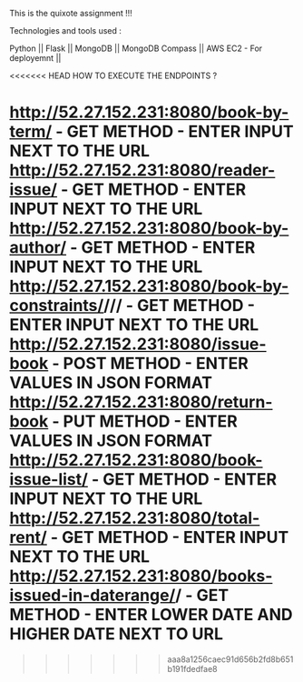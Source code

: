 This is the quixote assignment !!!


Technologies and tools used :

Python || 
Flask ||
MongoDB ||
MongoDB Compass ||
AWS EC2 - For deployemnt ||



<<<<<<< HEAD
HOW TO EXECUTE THE ENDPOINTS ?

http://52.27.152.231:8080/book-by-term/<term> - GET METHOD - ENTER INPUT NEXT TO THE URL
http://52.27.152.231:8080/reader-issue/<lender> - GET METHOD - ENTER INPUT NEXT TO THE URL
http://52.27.152.231:8080/book-by-author/<authorname> - GET METHOD - ENTER INPUT NEXT TO THE URL
http://52.27.152.231:8080/book-by-constraints/<term>/<category>/<low>/<high> - GET METHOD - ENTER INPUT NEXT TO THE URL
http://52.27.152.231:8080/issue-book - POST METHOD - ENTER VALUES IN JSON FORMAT 
http://52.27.152.231:8080/return-book - PUT METHOD - ENTER VALUES IN JSON FORMAT
http://52.27.152.231:8080/book-issue-list/<bookname> - GET METHOD - ENTER INPUT NEXT TO THE URL
http://52.27.152.231:8080/total-rent/<bookname> - GET METHOD - ENTER INPUT NEXT TO THE URL
http://52.27.152.231:8080/books-issued-in-daterange/<ldate>/<hdate> - GET METHOD - ENTER LOWER DATE AND HIGHER DATE NEXT TO URL
=======
>>>>>>> aaa8a1256caec91d656b2fd8b651b191fdedfae8
